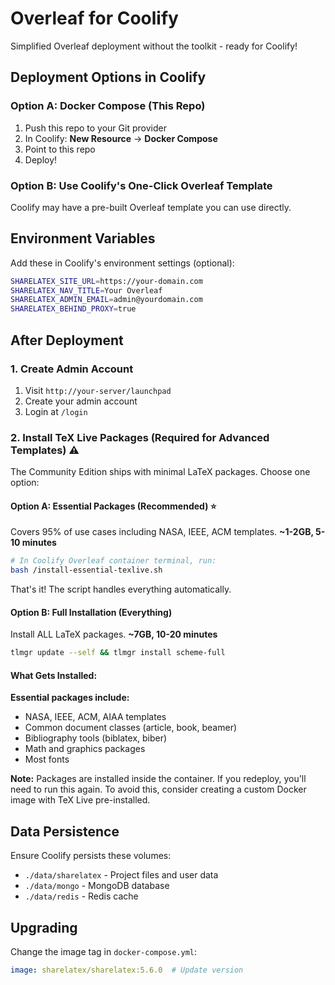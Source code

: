 # Overleaf for Coolify

Simplified Overleaf deployment without the toolkit - ready for Coolify!

## Deployment Options in Coolify

### Option A: Docker Compose (This Repo)
1. Push this repo to your Git provider
2. In Coolify: **New Resource** → **Docker Compose**
3. Point to this repo
4. Deploy!

### Option B: Use Coolify's One-Click Overleaf Template
Coolify may have a pre-built Overleaf template you can use directly.

## Environment Variables

Add these in Coolify's environment settings (optional):

```bash
SHARELATEX_SITE_URL=https://your-domain.com
SHARELATEX_NAV_TITLE=Your Overleaf
SHARELATEX_ADMIN_EMAIL=admin@yourdomain.com
SHARELATEX_BEHIND_PROXY=true
```

## After Deployment

### 1. Create Admin Account
1. Visit `http://your-server/launchpad`
2. Create your admin account
3. Login at `/login`

### 2. Install TeX Live Packages (Required for Advanced Templates) ⚠️

The Community Edition ships with minimal LaTeX packages. Choose one option:

#### Option A: Essential Packages (Recommended) ⭐

Covers 95% of use cases including NASA, IEEE, ACM templates. **~1-2GB, 5-10 minutes**

```bash
# In Coolify Overleaf container terminal, run:
bash /install-essential-texlive.sh
```

That's it! The script handles everything automatically.

#### Option B: Full Installation (Everything)

Install ALL LaTeX packages. **~7GB, 10-20 minutes**

```bash
tlmgr update --self && tlmgr install scheme-full
```

#### What Gets Installed:

**Essential packages include:**
- NASA, IEEE, ACM, AIAA templates
- Common document classes (article, book, beamer)
- Bibliography tools (biblatex, biber)
- Math and graphics packages
- Most fonts

**Note:** Packages are installed inside the container. If you redeploy, you'll need to run this again. To avoid this, consider creating a custom Docker image with TeX Live pre-installed.

## Data Persistence

Ensure Coolify persists these volumes:
- `./data/sharelatex` - Project files and user data
- `./data/mongo` - MongoDB database
- `./data/redis` - Redis cache

## Upgrading

Change the image tag in `docker-compose.yml`:
```yaml
image: sharelatex/sharelatex:5.6.0  # Update version
```
